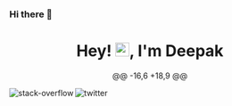 ### Hi there 👋
<h1 align="center">Hey! <img src="https://media.giphy.com/media/hvRJCLFzcasrR4ia7z/giphy.gif" width="25px">, I'm Deepak</h1>

<p align="center">
@@ -16,6 +18,9 @@

[<img align="left" alt="stack-overflow" src="https://img.shields.io/badge/stack%20overflow-FE7A16?logo=stack-overflow&logoColor=white&style=for-the-badge" />](https://stackoverflow.com/users/16698725/suraj)


[<img align="left" alt="twitter" src="https://img.shields.io/badge/twitter%20-blue?logo=twitter&logoColor=white&style=for-the-badge" />](https://twitter.com/suru__77)

<br>
<br>

<!--
**deepak-310/deepak-310** is a ✨ _special_ ✨ repository because its `README.md` (this file) appears on your GitHub profile.

Here are some ideas to get you started:

- 🔭 I’m currently working on ...Doing internship 
- 🌱 I’m currently learning ...React Js
- 👯 I’m looking to collaborate on ...Node js
- 🤔 I’m looking for help with ...Node js
- 💬 Ask me about ...Anything 
- 📫 How to reach me: ...Instagram :-https://www.instagram.com/deepak._310/
- 😄 Pronouns: ...he/him
- ⚡ Fun fact: ...Foodie love Traveling 
-->

